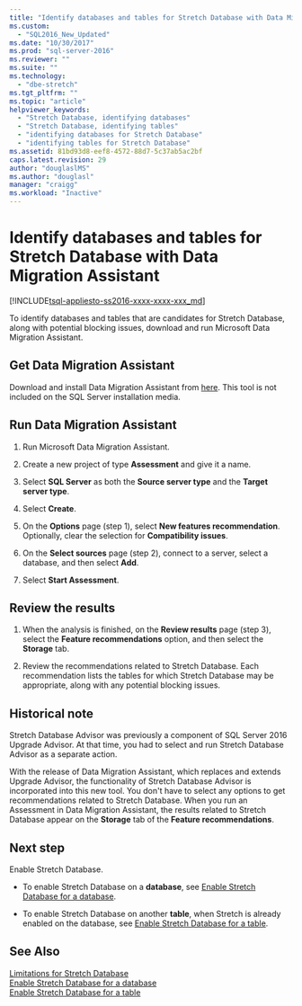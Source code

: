 ```yaml
---
title: "Identify databases and tables for Stretch Database with Data Migration Assistant | Microsoft Docs"
ms.custom: 
  - "SQL2016_New_Updated"
ms.date: "10/30/2017"
ms.prod: "sql-server-2016"
ms.reviewer: ""
ms.suite: ""
ms.technology: 
  - "dbe-stretch"
ms.tgt_pltfrm: ""
ms.topic: "article"
helpviewer_keywords: 
  - "Stretch Database, identifying databases"
  - "Stretch Database, identifying tables"
  - "identifying databases for Stretch Database"
  - "identifying tables for Stretch Database"
ms.assetid: 81bd93d8-eef8-4572-88d7-5c37ab5ac2bf
caps.latest.revision: 29
author: "douglaslMS"
ms.author: "douglasl"
manager: "craigg"
ms.workload: "Inactive"
---
```

# Identify databases and tables for Stretch Database with Data Migration Assistant
[!INCLUDE[tsql-appliesto-ss2016-xxxx-xxxx-xxx_md](../../includes/tsql-appliesto-ss2016-xxxx-xxxx-xxx-md.md)]

  To identify databases and tables that are candidates for Stretch Database, along with potential blocking issues, download and run Microsoft Data Migration Assistant.
  
## Get Data Migration Assistant
 Download and install Data Migration Assistant from [here](https://www.microsoft.com/download/details.aspx?id=53595). This tool is not included on the SQL Server installation media.  
  
## Run Data Migration Assistant  
  
1.  Run Microsoft Data Migration Assistant.  

2.  Create a new project of type **Assessment** and give it a name.

3.  Select **SQL Server** as both the **Source server type** and the **Target server type**.

4.  Select **Create**. 

5. On the **Options** page (step 1), select **New features recommendation**. Optionally, clear the selection for **Compatibility issues**.

6.  On the **Select sources** page (step 2), connect to a server, select a database, and then select **Add**.

7.  Select **Start Assessment**.

## Review the results  
  
1.  When the analysis is finished, on the **Review results** page (step 3), select the **Feature recommendations** option, and then select the **Storage** tab.

2.  Review the recommendations related to Stretch Database. Each recommendation lists the tables for which Stretch Database may be appropriate, along with any potential blocking issues.

## Historical note
Stretch Database Advisor was previously a component of SQL Server 2016 Upgrade Advisor. At that time, you had to select and run Stretch Database Advisor as a separate action.

With the release of Data Migration Assistant, which replaces and extends Upgrade Advisor, the functionality of Stretch Database Advisor is incorporated into this new tool. You don't have to select any options to get recommendations related to Stretch Database. When you run an Assessment in Data Migration Assistant, the results related to Stretch Database appear on the **Storage** tab of the **Feature recommendations**.
  
## Next step  
 Enable Stretch Database.  
  
-   To enable Stretch Database on a **database**, see [Enable Stretch Database for a database](../../sql-server/stretch-database/enable-stretch-database-for-a-database.md).  
  
-   To enable Stretch Database on another **table**, when Stretch is already enabled on the database, see [Enable Stretch Database for a table](../../sql-server/stretch-database/enable-stretch-database-for-a-table.md). 
  
## See Also  
 [Limitations for Stretch Database](../../sql-server/stretch-database/limitations-for-stretch-database.md)   
 [Enable Stretch Database for a database](../../sql-server/stretch-database/enable-stretch-database-for-a-database.md)   
 [Enable Stretch Database for a table](../../sql-server/stretch-database/enable-stretch-database-for-a-table.md)  
  
  
